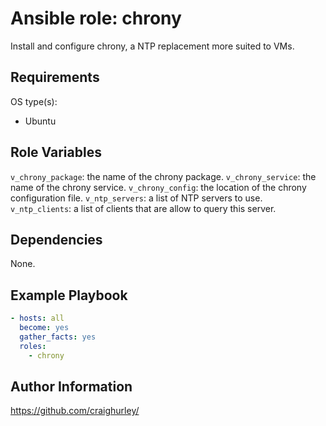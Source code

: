 # Ansible role: chrony

Install and configure chrony, a NTP replacement more suited to VMs.

## Requirements

OS type(s):

* Ubuntu

## Role Variables

`v_chrony_package`: the name of the chrony package.
`v_chrony_service`: the name of the chrony service.
`v_chrony_config`: the location of the chrony configuration file.
`v_ntp_servers`: a list of NTP servers to use.
`v_ntp_clients`: a list of clients that are allow to query this server.

## Dependencies

None.

## Example Playbook

```yaml
- hosts: all
  become: yes
  gather_facts: yes
  roles:
    - chrony
```

## Author Information

<https://github.com/craighurley/>
